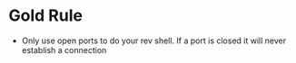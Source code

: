 # Gold Rule #
  * Only use open ports to do your rev shell. If a port is closed it will never establish a connection
